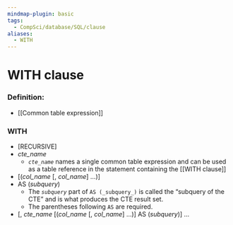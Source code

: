 ```yaml
---
mindmap-plugin: basic
tags:
  - CompSci/database/SQL/clause
aliases:
  - WITH
---
```

# WITH clause
### Definition:
-  [[Common table expression]]
### WITH
- [RECURSIVE] 
- _cte_name_ 
	- _`cte_name`_ names a single common table expression and can be used as a table reference in the statement containing the [[WITH clause]]
- [(_col_name_ [, _col_name_] ...)] 
- AS (_subquery_) 
	- The _`subquery`_ part of `AS (_subquery_)` is called the “subquery of the CTE” and is what produces the CTE result set. 
	- The parentheses following `AS` are required.
- [, _cte_name_ [(_col_name_ [, _col_name_] ...)] AS (_subquery_)] ...
